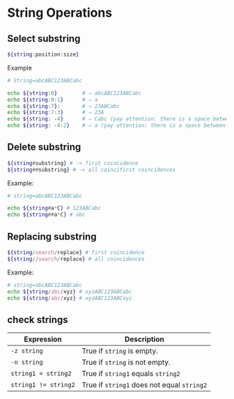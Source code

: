 # String Operations

## Select substring

```bash
${string:position:size}
```

Example

```bash
# String=abcABC123ABCabc

echo ${string:0}        # ⇒ abcABC123ABCabc
echo ${string:0:1}      # ⇒ a
echo ${string:7}:       # ⇒ 23ABCabc
echo ${string:7:3}      # ⇒ 23A
echo ${string: -4}      # ⇒ Cabc (pay attention: there is a space between 􏰁:􏰂 and 􏰁-4)􏰂
echo ${string: -4:2}    # ⇒ a (pay attention: there is a space between 􏰁:􏰂 and 􏰁-4)􏰂
```

## Delete substring

```bash
${string#substring} # -> first coincidence
${string##substring} # -> all coincifirst coincidences
```

Example:

```bash
# string=abcABC123ABCabc

echo ${string#a*C} # 123ABCabc
echo ${string##a*C} # abc
```

## Replacing substring

```bash
${string/search/replace} # first coincidence
${string//search/replace} # all coincidences
```

Example:

```bash
# string=abcABC123ABCabc
echo ${string/abc/xyz} # xyzABC123ABCabc
echo ${string/abc/xyz} # xyzABC123ABCxyz
```

## check strings

| Expression           | Description                                |
| -------------------- | ------------------------------------------ |
| `-z string`          | True if `string` is empty.                 |
| `-n string`          | True if `string` is not empty.             |
| `string1 = string2`  | True if `string1` equals `string2`         |
| `string1 != string2` | True if `string1` does not equal `string2` |
